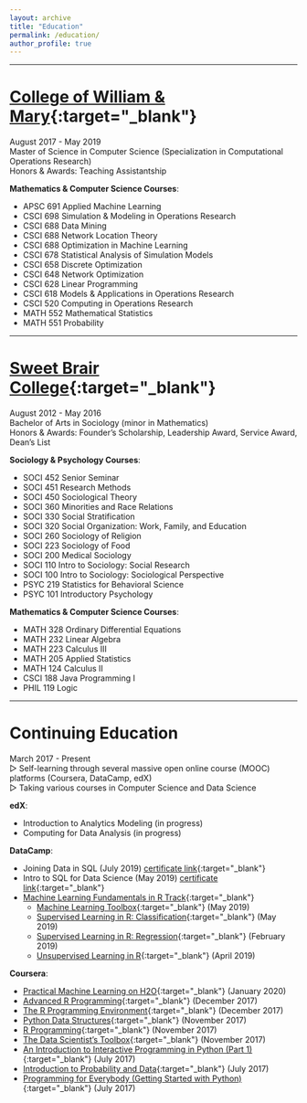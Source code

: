 ```yaml
---
layout: archive
title: "Education"
permalink: /education/
author_profile: true
---
```


---

[College of William & Mary](http://www.wm.edu){:target="_blank"}
======
August 2017 - May 2019  
Master of Science in Computer Science (Specialization in Computational Operations Research)  
Honors & Awards: Teaching Assistantship  

**Mathematics & Computer Science Courses**: 
- APSC 691 Applied Machine Learning
- CSCI 698 Simulation & Modeling in Operations Research
- CSCI 688 Data Mining
- CSCI 688 Network Location Theory
- CSCI 688 Optimization in Machine Learning 
- CSCI 678 Statistical Analysis of Simulation Models
- CSCI 658 Discrete Optimization 
- CSCI 648 Network Optimization 
- CSCI 628 Linear Programming 
- CSCI 618 Models & Applications in Operations Research 
- CSCI 520 Computing in Operations Research 
- MATH 552 Mathematical Statistics 
- MATH 551 Probability

---

[Sweet Brair College](http://www.sbc.edu){:target="_blank"}
======
August 2012 - May 2016  
Bachelor of Arts in Sociology (minor in Mathematics)   
Honors & Awards: Founder’s Scholarship, Leadership Award, Service Award, Dean’s List

**Sociology & Psychology Courses**: 
- SOCI 452 Senior Seminar 
- SOCI 451 Research Methods 
- SOCI 450 Sociological Theory 
- SOCI 360 Minorities and Race Relations 
- SOCI 330 Social Stratification 
- SOCI 320 Social Organization: Work, Family, and Education 
- SOCI 260 Sociology of Religion 
- SOCI 223 Sociology of Food 
- SOCI 200 Medical Sociology 
- SOCI 110 Intro to Sociology: Social Research 
- SOCI 100 Intro to Sociology: Sociological Perspective 
- PSYC 219 Statistics for Behavioral Science 
- PSYC 101 Introductory Psychology 

**Mathematics & Computer Science Courses**: 
- MATH 328 Ordinary Differential Equations 
- MATH 232 Linear Algebra 
- MATH 223 Calculus III 
- MATH 205 Applied Statistics 
- MATH 124 Calculus II 
- CSCI 188 Java Programming I 
- PHIL 119 Logic 

---

Continuing Education
======
March 2017 - Present  
▷ Self-learning through several massive open online course (MOOC) platforms (Coursera, DataCamp, edX)  
▷ Taking various courses in Computer Science and Data Science 
  
**edX**: 
- Introduction to Analytics Modeling (in progress)  
- Computing for Data Analysis (in progress)  

**DataCamp**: 
- Joining Data in SQL (July 2019) [certificate link](https://www.datacamp.com/statement-of-accomplishment/course/966173f17c4fe9b21d282604bdceafdc769ab751){:target="_blank"}
- Intro to SQL for Data Science (May 2019) [certificate link](https://www.datacamp.com/statement-of-accomplishment/course/8673be852faf03b428370ffca806c13996851845){:target="_blank"}
- [Machine Learning Fundamentals in R Track](https://www.datacamp.com/statement-of-accomplishment/track/72ae99b3e79c7d8d79c25307ac21bbb324e8e1ca){:target="_blank"}   
	- [Machine Learning Toolbox](https://www.datacamp.com/statement-of-accomplishment/course/8c97969a8ca58476961fb264267e951c788ba90f){:target="_blank"} (May 2019)  
	- [Supervised Learning in R: Classification](https://www.datacamp.com/statement-of-accomplishment/course/5b95e111fb1b18a532faadd50b806d56f4f00a0b){:target="_blank"} (May 2019)  			  
	- [Supervised Learning in R: Regression](https://www.datacamp.com/statement-of-accomplishment/course/00d01cc39bd7ecc082630fce3e01dc8a03041183){:target="_blank"} (February 2019)  
	- [Unsupervised Learning in R](https://www.datacamp.com/statement-of-accomplishment/course/0dfe230739e5d0819d0a977af24e3ae7633a22e5){:target="_blank"} (April 2019)   
	
**Coursera**: 
- [Practical Machine Learning on H2O](https://www.coursera.org/account/accomplishments/records/Y5VDKPEF8S2F){:target="_blank"} (January 2020)  
- [Advanced R Programming](https://www.coursera.org/account/accomplishments/records/KAJT6AQUVH5E){:target="_blank"} (December 2017) 
- [The R Programming Environment](https://www.coursera.org/account/accomplishments/records/J7AM92J6ELBF){:target="_blank"} (December 2017) 
- [Python Data Structures](https://www.coursera.org/account/accomplishments/records/BUDYB372LPUQ){:target="_blank"} (November 2017) 
- [R Programming](https://www.coursera.org/account/accomplishments/records/77FEUCLHM7N3){:target="_blank"} (November 2017)  
- [The Data Scientist’s Toolbox](https://www.coursera.org/account/accomplishments/records/C5MS6WN3NPQ4){:target="_blank"} (November 2017) 
- [An Introduction to Interactive Programming in Python (Part 1)](https://www.coursera.org/account/accomplishments/records/ZGA34GNXE3SE){:target="_blank"} (July 2017)  
- [Introduction to Probability and Data](https://www.coursera.org/account/accomplishments/records/NSECHXS8GKE5){:target="_blank"} (July 2017)  
- [Programming for Everybody (Getting Started with Python)](https://www.coursera.org/account/accomplishments/records/6KZPLTC3CQUQ){:target="_blank"} (July 2017)  
